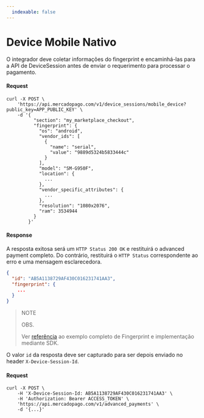 ```yaml
---
  indexable: false
---
```


# Device Mobile Nativo

O integrador deve coletar informações do fingerprint e encaminhá-las para a API de DeviceSession antes de enviar o requerimento para processar o pagamento.

#### Request
```curl
curl -X POST \
    'https://api.mercadopago.com/v1/device_sessions/mobile_device?public_key=APP_PUBLIC_KEY' \
    -d '{
          "section": "my_marketplace_checkout",
          "fingerprint": {
            "os": "android",
            "vendor_ids": [
              {
                "name": "serial",
                "value": "9889d5324b5833444c"
              }
            ],
            "model": "SM-G950F",
            "location": {
              ...
            },
            "vendor_specific_attributes": {
              ...
            },
            "resolution": "1080x2076",
            "ram": 3534944
          }
        }'
```

#### Response

A resposta exitosa será um `HTTP Status 200 OK` e restituirá o advanced payment completo. Do contrário, restituirá o `HTTP Status` correspondente ao erro e uma mensagem esclarecedora.

```json
{
  "id": "AB5A1138729AF430C016231741AA3",
  "fingerprint": {
    ...
  }
}
```

> NOTE
> 
> OBS.
> 
> Ver [referência](https://www.mercadopago[FAKER][URL][DOMAIN]/developers/pt/guides/online-payments/advanced-payments/wallet-device-fingerprint-sample) ao exemplo completo de Fingerprint e implementação mediante SDK.

O valor `id` da resposta deve ser capturado para ser depois enviado no header `X-Device-Session-Id`.

#### Request
```curl
curl -X POST \
    -H 'X-Device-Session-Id: AB5A1138729AF430C016231741AA3' \
    -H 'Authorization: Bearer ACCESS_TOKEN' \
    'https://api.mercadopago.com/v1/advanced_payments' \
    -d '{...}'
```
